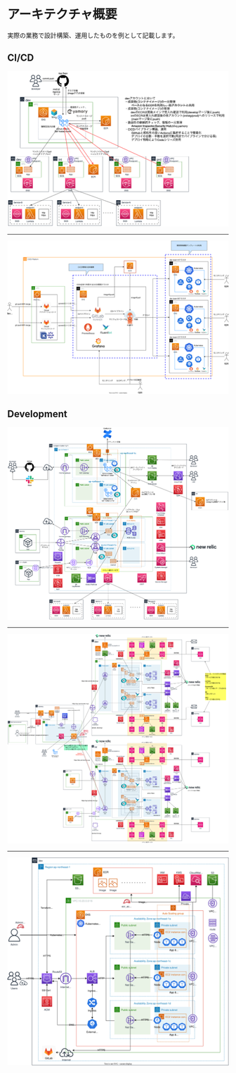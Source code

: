 # アーキテクチャ概要
実際の業務で設計構築、運用したものを例として記載します。

## CI/CD
![](./cicd-summary-1.png)

---

![](./cicd-summary-2.drawio.svg)

## Development
![](./ecs-dev.png)

---

![](./ecs-dev-int.png)

---

![](./eks-dev.drawio.svg)
